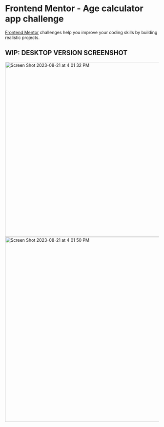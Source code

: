 # Frontend Mentor - Age calculator app challenge 

[Frontend Mentor](https://www.frontendmentor.io) challenges help you improve your coding skills by building realistic projects.


## WIP: DESKTOP VERSION SCREENSHOT 

<img width="574" alt="Screen Shot 2023-08-21 at 4 01 32 PM" src="https://github.com/annesophiesimon/age-calculator-app-main/assets/9214700/0fe9f3a4-c5c9-43d1-a32a-eacf1630bee0">

<img width="607" alt="Screen Shot 2023-08-21 at 4 01 50 PM" src="https://github.com/annesophiesimon/age-calculator-app-main/assets/9214700/f20c594b-56ee-4fa3-819a-445e5b4ebe83">

